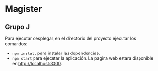 # Magister
## Grupo J

Para ejecutar desplegar, en el directorio del proyecto ejecutar los comandos:
- `npm install` para instalar las dependencias.
- `npm start` para ejecutar la aplicación.
La pagina web estara disponible en [http://localhost:3000](http://localhost:3000).
